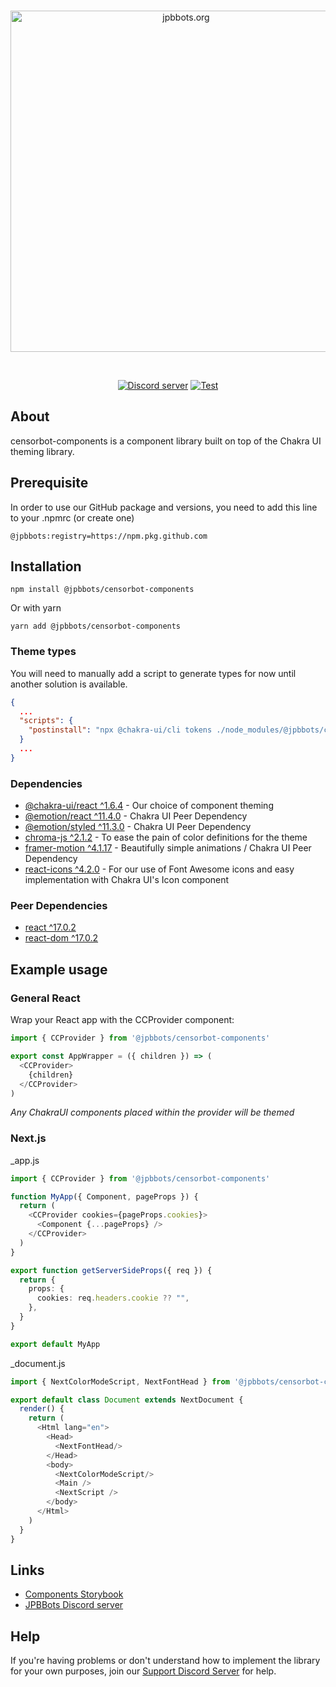 <div align="center">
  <br />
  <p>
    <a href="https://jpbbots.org/"><img src="https://i.imgur.com/1vFSlx2.png" width="546" alt="jpbbots.org" /></a>
  </p>
  <br />
  <p>
    <a href="https://jpbbots.org/support"><img src="https://img.shields.io/discord/399688888739692552?color=f44847&logo=discord&logoColor=white" alt="Discord server" /></a>
    <a href="https://github.com/JPBBots/censorbot-components/actions"><img src="https://github.com/JPBBots/censorbot-components/actions/workflows/test.action.yml/badge.svg" alt="Test" /></a>
  </p>
</div>

## About

censorbot-components is a component library built on top of the Chakra UI theming library.

## Prerequisite
In order to use our GitHub package and versions, you need to add this line to your .npmrc (or create one)
```
@jpbbots:registry=https://npm.pkg.github.com
```

## Installation

```sh-session
npm install @jpbbots/censorbot-components
```
Or with yarn
```sh-session
yarn add @jpbbots/censorbot-components
```

### Theme types
You will need to manually add a script to generate types for now until another solution is available.
```json
{
  ...
  "scripts": {
    "postinstall": "npx @chakra-ui/cli tokens ./node_modules/@jpbbots/censorbot-components/src/theme/index.ts"
  }
  ...
}
```

### Dependencies

- [@chakra-ui/react ^1.6.4](https://www.npmjs.com/package/@chakra-ui/react) - Our choice of component theming
- [@emotion/react ^11.4.0](https://www.npmjs.com/package/@emotion/react) - Chakra UI Peer Dependency
- [@emotion/styled ^11.3.0](https://www.npmjs.com/package/@emotion/styled) - Chakra UI Peer Dependency
- [chroma-js ^2.1.2](https://www.npmjs.com/package/chroma-js) - To ease the pain of color definitions for the theme
- [framer-motion ^4.1.17](https://www.npmjs.com/package/framer-motion) - Beautifully simple animations / Chakra UI Peer Dependency
- [react-icons ^4.2.0](https://www.npmjs.com/package/react-icons) - For our use of Font Awesome icons and easy implementation with Chakra UI's Icon component

### Peer Dependencies

- [react ^17.0.2](https://www.npmjs.com/package/react)
- [react-dom ^17.0.2](https://www.npmjs.com/package/react-dom)

## Example usage 

### General React
Wrap your React app with the CCProvider component:
```typescript jsx
import { CCProvider } from '@jpbbots/censorbot-components'

export const AppWrapper = ({ children }) => (
  <CCProvider>
    {children}
  </CCProvider>
)
```
_Any ChakraUI components placed within the provider will be themed_

### Next.js

_app.js
```typescript jsx
import { CCProvider } from '@jpbbots/censorbot-components'

function MyApp({ Component, pageProps }) {
  return (
    <CCProvider cookies={pageProps.cookies}>
      <Component {...pageProps} />
    </CCProvider>
  )
}

export function getServerSideProps({ req }) {
  return {
    props: {
      cookies: req.headers.cookie ?? "",
    },
  }
}

export default MyApp
```

_document.js
```typescript jsx
import { NextColorModeScript, NextFontHead } from '@jpbbots/censorbot-components'

export default class Document extends NextDocument {
  render() {
    return (
      <Html lang="en">
        <Head>
          <NextFontHead/>
        </Head>
        <body>
          <NextColorModeScript/>
          <Main />
          <NextScript />
        </body>
      </Html>
    )
  }
}
```

## Links
- [Components Storybook](https://eager-minsky-34b5ea.netlify.app/)
- [JPBBots Discord server](https://jpbbots.org/support)

## Help
If you're having problems or don't understand how to implement the library for your own purposes, join our [Support Discord Server](https://jpbbots.org/support) for help.
